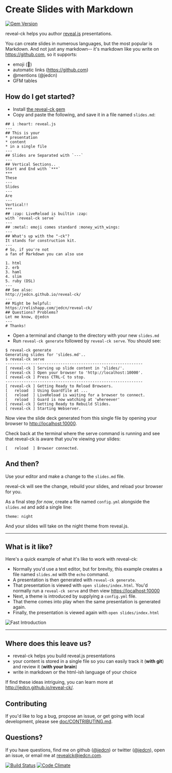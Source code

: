 # Create Slides with Markdown

[![Gem Version](https://badge.fury.io/rb/reveal-ck.svg)](http://badge.fury.io/rb/reveal-ck)

reveal-ck helps you author [reveal.js][reveal.js] presentations.

You can create slides in numerous languages, but the most popular is
Markdown. And not just any markdown-- it's markdown like you write on
https://github.com, so it supports:

* emoji (:money_with_wings:)
* automatic links (https://github.com)
* @mentions (@jedcn)
* GFM tables

## How do I get started?

* Install [the reveal-ck gem][reveal-ck-gem]
* Copy and paste the following, and save it in a file named
  `slides.md`:
```
## i :heart: reveal.js
---
## This is your
* presentation
* content
* in a single file
---
## Slides are Separated with `---`
---
## Vertical Sections..
Start and End with `***`
***
These
---
Slides
---
Are
---
Vertical!!
***
## :zap: LiveReload is builtin :zap:
with `reveal-ck serve`
---
## :metal: emoji comes standard :money_with_wings:
---
## What's up with the "-ck"?
It stands for construction kit.
---
# So, if you're not
a fan of Markdown you can also use

1. html
2. erb
3. haml
4. slim
5. ruby (DSL)
---
## See also:
http://jedcn.github.io/reveal-ck/
---
## Might be helpful:
https://relishapp.com/jedcn/reveal-ck/
## Questions? Problems?
Let me know, @jedcn
---
# Thanks!
```
* Open a terminal and change to the directory with your new
  `slides.md`
* Run `reveal-ck generate` followed by `reveal-ck serve`. You should
  see:
```
$ reveal-ck generate
Generating slides for 'slides.md'..
$ reveal-ck serve
------------------------------------------------------------
[ reveal-ck ] Serving up slide content in 'slides/'.
[ reveal-ck ] Open your browser to 'http://localhost:10000'.
[ reveal-ck ] Press CTRL-C to stop.
------------------------------------------------------------
[ reveal-ck ] Getting Ready to Reload Browsers.
[   reload  ] Using Guardfile at ...
[   reload  ] LiveReload is waiting for a browser to connect.
[   reload  ] Guard is now watching at 'whereever'
[ reveal-ck ] Getting Ready to Rebuild Slides.
[ reveal-ck ] Starting Webserver.
```

Now view the slide deck generated from this single file by opening
your browser to [http://localhost:10000][localhost].

Check back at the terminal where the serve command is running and see
that reveal-ck is aware that you're viewing your slides:

```
[   reload  ] Browser connected.
```

## And then?

Use your editor and make a change to the `slides.md` file.

reveal-ck will see the change, rebuild your slides, and reload your
browser for you.

As a final step *for now*, create a file named `config.yml` alongside
the `slides.md` and add a single line:

```
theme: night
```

And your slides will take on the night theme from reveal.js.

---

## What is it like?

Here's a quick example of what it's like to work with reveal-ck:

* Normally you'd use a text editor, but for brevity, this example
  creates a file named `slides.md` with the `echo` command.
* A presentation is then generated with `reveal-ck generate`.
* That presentation is viewed with `open slides/index.html`. You'd
  normally run a `reveal-ck serve` and then view
  [https://localhost:10000][localhost]
* Next, a theme is introduced by supplying a `config.yml` file.
* That theme comes into play when the same presentation is generated
  again.
* Finally, the presentation is viewed again with `open slides/index.html`

![Fast Introduction](https://jedcn.github.io/reveal-ck/images/reveal-ck-fast-intro.gif)

---

## Where does this leave us?

* reveal-ck helps you build reveal.js presentations
* your content is stored in a single file so you can easily track it
  (**with git**) and review it (**with your brain**)
* write in markdown or the html-ish language of your choice

If find these ideas intriguing, you can learn more at
http://jedcn.github.io/reveal-ck/.

## Contributing

If you'd like to log a bug, propose an issue, or get going with local
development, please see [doc/CONTRIBUTING.md](doc/CONTRIBUTING.md).

## Questions?

If you have questions, find me on github ([@jedcn][github-jedcn]) or
twitter ([@jedcn][twitter-jedcn]), open an issue, or email me at
revealck@jedcn.com.

[![Build Status](https://travis-ci.org/jedcn/reveal-ck.svg)](https://travis-ci.org/jedcn/reveal-ck)
[![Code Climate](https://codeclimate.com/github/jedcn/reveal-ck.png)](https://codeclimate.com/github/jedcn/reveal-ck)

[reveal.js]:     http://lab.hakim.se/reveal-js
[github-jedcn]:  https://github.com/jedcn
[twitter-jedcn]: https://twitter.com/jedcn
[reveal-ck-gem]: https://rubygems.org/gems/reveal-ck
[localhost]:     http://localhost:10000
[github-pages]:  https://pages.github.com/
